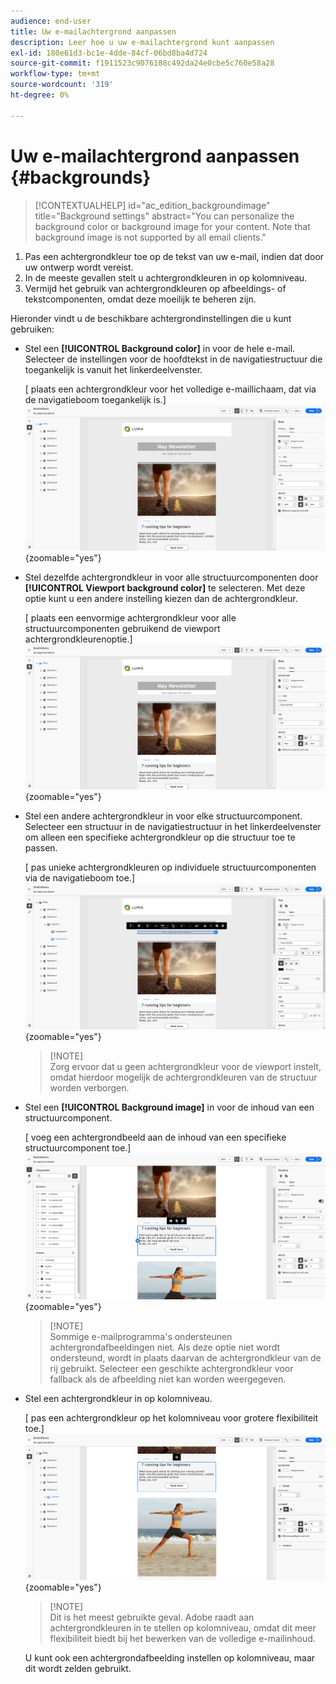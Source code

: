 ```yaml
---
audience: end-user
title: Uw e-mailachtergrond aanpassen
description: Leer hoe u uw e-mailachtergrond kunt aanpassen
exl-id: 180e61d3-bc1e-4dde-84cf-06bd8ba4d724
source-git-commit: f1911523c9076188c492da24e0cbe5c760e58a28
workflow-type: tm+mt
source-wordcount: '319'
ht-degree: 0%

---
```


# Uw e-mailachtergrond aanpassen {#backgrounds}

>[!CONTEXTUALHELP]
>id="ac_edition_backgroundimage"
>title="Background settings"
>abstract="You can personalize the background color or background image for your content. Note that background image is not supported by all email clients."

1. Pas een achtergrondkleur toe op de tekst van uw e-mail, indien dat door uw ontwerp wordt vereist.
1. In de meeste gevallen stelt u achtergrondkleuren in op kolomniveau.
1. Vermijd het gebruik van achtergrondkleuren op afbeeldings- of tekstcomponenten, omdat deze moeilijk te beheren zijn.

Hieronder vindt u de beschikbare achtergrondinstellingen die u kunt gebruiken:

* Stel een **[!UICONTROL Background color]** in voor de hele e-mail. Selecteer de instellingen voor de hoofdtekst in de navigatiestructuur die toegankelijk is vanuit het linkerdeelvenster.

  [ plaats een achtergrondkleur voor het volledige e-maillichaam, dat via de navigatieboom toegankelijk is.]\
  ![](assets/background_1.png){zoomable="yes"}

* Stel dezelfde achtergrondkleur in voor alle structuurcomponenten door **[!UICONTROL Viewport background color]** te selecteren. Met deze optie kunt u een andere instelling kiezen dan de achtergrondkleur.

  [ plaats een eenvormige achtergrondkleur voor alle structuurcomponenten gebruikend de viewport achtergrondkleurenoptie.]\
  ![](assets/background_2.png){zoomable="yes"}

* Stel een andere achtergrondkleur in voor elke structuurcomponent. Selecteer een structuur in de navigatiestructuur in het linkerdeelvenster om alleen een specifieke achtergrondkleur op die structuur toe te passen.

  [ pas unieke achtergrondkleuren op individuele structuurcomponenten via de navigatieboom toe.]\
  ![](assets/background_3.png){zoomable="yes"}

  >[!NOTE]\
  Zorg ervoor dat u geen achtergrondkleur voor de viewport instelt, omdat hierdoor mogelijk de achtergrondkleuren van de structuur worden verborgen.

* Stel een **[!UICONTROL Background image]** in voor de inhoud van een structuurcomponent.

  [ voeg een achtergrondbeeld aan de inhoud van een specifieke structuurcomponent toe.]\
  ![](assets/background_4.png){zoomable="yes"}

  >[!NOTE]\
  Sommige e-mailprogramma&#39;s ondersteunen achtergrondafbeeldingen niet. Als deze optie niet wordt ondersteund, wordt in plaats daarvan de achtergrondkleur van de rij gebruikt. Selecteer een geschikte achtergrondkleur voor fallback als de afbeelding niet kan worden weergegeven.

* Stel een achtergrondkleur in op kolomniveau.

  [ pas een achtergrondkleur op het kolomniveau voor grotere flexibiliteit toe.]\
  ![](assets/background_5.png){zoomable="yes"}

  >[!NOTE]\
  Dit is het meest gebruikte geval. Adobe raadt aan achtergrondkleuren in te stellen op kolomniveau, omdat dit meer flexibiliteit biedt bij het bewerken van de volledige e-mailinhoud.

  U kunt ook een achtergrondafbeelding instellen op kolomniveau, maar dit wordt zelden gebruikt.